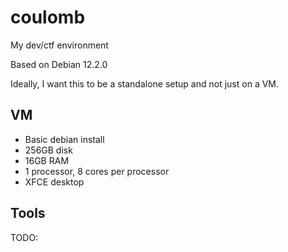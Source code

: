 # coulomb

My dev/ctf environment

Based on Debian 12.2.0

Ideally, I want this to be a standalone setup and not just on a VM.

## VM

- Basic debian install
- 256GB disk
- 16GB RAM
- 1 processor, 8 cores per processor
- XFCE desktop

## Tools

TODO:
